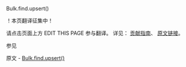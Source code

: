  Bulk.find.upsert()

 ！本页翻译征集中！

请点击页面上方 EDIT THIS PAGE 参与翻译。
详见：
[贡献指南]( https://github.com/JinMuInfo/MongoDB-Manual-zh/blob/master/CONTRIBUTING.md )、
[原文链接](  https://docs.mongodb.com/manual/reference/method/Bulk.find.upsert/  )。

 参见

原文 - [Bulk.find.upsert()]( https://docs.mongodb.com/manual/reference/method/Bulk.find.upsert/ )

